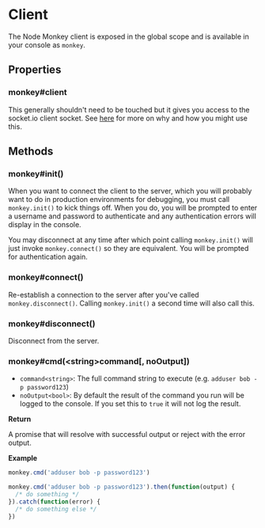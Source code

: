 # Client

The Node Monkey client is exposed in the global scope and is available in your console as `monkey`.

## Properties

### monkey#client

This generally shouldn't need to be touched but it gives you access to the socket.io client socket. See [here](server.md#nodemonkeyremoteclients) for more on why and how you might use this.


## Methods

### monkey#init()

When you want to connect the client to the server, which you will probably want to do in production environments for debugging, you must call `monkey.init()` to kick things off. When you do, you will be prompted to enter a username and password to authenticate and any authentication errors will display in the console.

You may disconnect at any time after which point calling `monkey.init()` will just invoke `monkey.connect()` so they are equivalent. You will be prompted for authentication again.


### monkey#connect()

Re-establish a connection to the server after you've called `monkey.disconnect()`. Calling `monkey.init()` a second time will also call this.


### monkey#disconnect()

Disconnect from the server.


### monkey#cmd(\<string>command[, noOutput])

* `command<string>`: The full command string to execute (e.g. `adduser bob -p password123`)
* `noOutput<bool>`: By default the result of the command you run will be logged to the console. If you set this to `true` it will not log the result.

**Return**

A promise that will resolve with successful output or reject with the error output.

**Example**

```js
monkey.cmd('adduser bob -p password123')

monkey.cmd('adduser bob -p password123').then(function(output) {
  /* do something */
}).catch(function(error) {
  /* do something else */
})
```